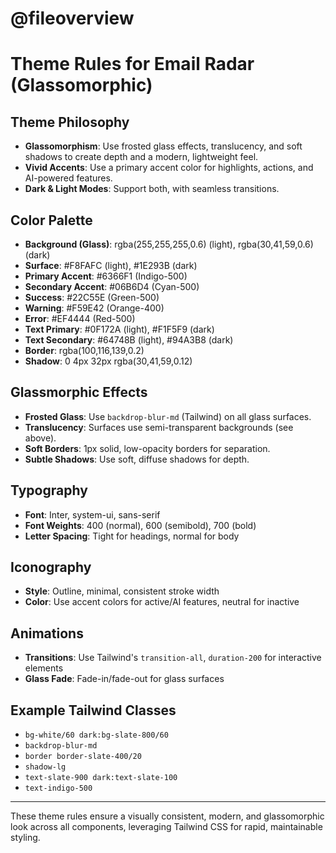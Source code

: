 # @fileoverview
# Theme Rules for Email Radar (Glassomorphic)

## Theme Philosophy

- **Glassomorphism**: Use frosted glass effects, translucency, and soft shadows to create depth and a modern, lightweight feel.
- **Vivid Accents**: Use a primary accent color for highlights, actions, and AI-powered features.
- **Dark & Light Modes**: Support both, with seamless transitions.

## Color Palette

- **Background (Glass)**: rgba(255,255,255,0.6) (light), rgba(30,41,59,0.6) (dark)
- **Surface**: #F8FAFC (light), #1E293B (dark)
- **Primary Accent**: #6366F1 (Indigo-500)
- **Secondary Accent**: #06B6D4 (Cyan-500)
- **Success**: #22C55E (Green-500)
- **Warning**: #F59E42 (Orange-400)
- **Error**: #EF4444 (Red-500)
- **Text Primary**: #0F172A (light), #F1F5F9 (dark)
- **Text Secondary**: #64748B (light), #94A3B8 (dark)
- **Border**: rgba(100,116,139,0.2)
- **Shadow**: 0 4px 32px rgba(30,41,59,0.12)

## Glassmorphic Effects

- **Frosted Glass**: Use `backdrop-blur-md` (Tailwind) on all glass surfaces.
- **Translucency**: Surfaces use semi-transparent backgrounds (see above).
- **Soft Borders**: 1px solid, low-opacity borders for separation.
- **Subtle Shadows**: Use soft, diffuse shadows for depth.

## Typography

- **Font**: Inter, system-ui, sans-serif
- **Font Weights**: 400 (normal), 600 (semibold), 700 (bold)
- **Letter Spacing**: Tight for headings, normal for body

## Iconography

- **Style**: Outline, minimal, consistent stroke width
- **Color**: Use accent colors for active/AI features, neutral for inactive

## Animations

- **Transitions**: Use Tailwind's `transition-all`, `duration-200` for interactive elements
- **Glass Fade**: Fade-in/fade-out for glass surfaces

## Example Tailwind Classes

- `bg-white/60 dark:bg-slate-800/60`
- `backdrop-blur-md`
- `border border-slate-400/20`
- `shadow-lg`
- `text-slate-900 dark:text-slate-100`
- `text-indigo-500`

---

These theme rules ensure a visually consistent, modern, and glassomorphic look across all components, leveraging Tailwind CSS for rapid, maintainable styling. 
